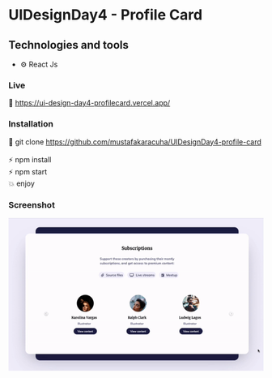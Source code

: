 # UIDesignDay4 - Profile Card

## Technologies and tools

- ⚙️ React Js 


### Live

🔗 https://ui-design-day4-profilecard.vercel.app/

### Installation

🔗 git clone https://github.com/mustafakaracuha/UIDesignDay4-profile-card
<br/>
<br/>
⚡️  npm install <br/>
⚡️  npm start <br/>
💥 enjoy 

### Screenshot

<img align="center"  width="800" width="800"  src="https://github.com/mustafakaracuha/UIDesignDay3-subscription-card/blob/master/src/assets/img/app.gif" alt="muskaracuha" />

